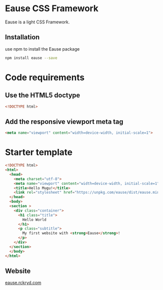 # Eause CSS Framework

Eause is a light CSS Framework.

## Installation

use npm to install the Eause package

```bash
npm install eause --save
```

# Code requirements

## Use the HTML5 doctype

```html
<!DOCTYPE html>
```

## Add the responsive viewport meta tag

```html
<meta name="viewport" content="width=device-width, initial-scale=1">
```

# Starter template

```html
<!DOCTYPE html>
<html>
  <head>
    <meta charset="utf-8">
    <meta name="viewport" content="width=device-width, initial-scale=1">
    <title>Hello Mugu!</title>
    <link rel="stylesheet" href="https://unpkg.com/eause/dist/eause.min.css">
  </head>
  <body>
  <section >
    <div class="container">
      <h1 class="title">
        Hello World
      </h1>
      <p class="subtitle">
        My first website with <strong>Eause</strong>!
      </p>
    </div>
  </section>
  </body>
</html>
```

## Website
[eause.rckryd.com](https://eause.rckryd.com)
